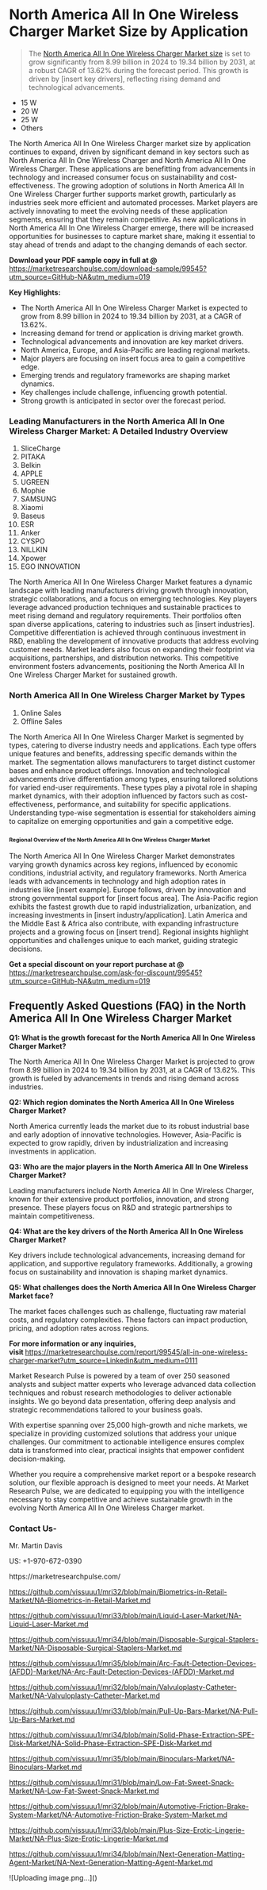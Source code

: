 <h1>North America All In One Wireless Charger Market&nbsp;Size by Application</h1><blockquote><p>The <a href="https://marketresearchpulse.com/download-sample/99545?utm_source=GitHub-NA&amp;utm_medium=019">North America All In One Wireless Charger Market size</a> is set to grow significantly from 8.99 billion in 2024 to 19.34 billion by 2031, at a robust CAGR of 13.62% during the forecast period. This growth is driven by [insert key drivers], reflecting rising demand and technological advancements.</p></blockquote><ul><li>15 W<li> 20 W<li> 25 W<li> Others</li></ul><p>The North America All In One Wireless Charger market size by application continues to expand, driven by significant demand in key sectors such as North America All In One Wireless Charger and North America All In One Wireless Charger. These applications are benefitting from advancements in technology and increased consumer focus on sustainability and cost-effectiveness. The growing adoption of solutions in North America All In One Wireless Charger further supports market growth, particularly as industries seek more efficient and automated processes. Market players are actively innovating to meet the evolving needs of these application segments, ensuring that they remain competitive. As new applications in North America All In One Wireless Charger emerge, there will be increased opportunities for businesses to capture market share, making it essential to stay ahead of trends and adapt to the changing demands of each sector.</p><p><strong>Download your PDF sample copy in full at @ </strong><a href="https://marketresearchpulse.com/download-sample/99545?utm_source=GitHub-NA&amp;utm_medium=019">https://marketresearchpulse.com/download-sample/99545?utm_source=GitHub-NA&amp;utm_medium=019</a></p><p><strong>Key Highlights: </strong></p><ul><li>The North America All In One Wireless Charger Market is expected to grow from 8.99 billion in 2024 to 19.34 billion by 2031, at a CAGR of 13.62%.</li><li>Increasing demand for trend or application is driving market growth.</li><li>Technological advancements and innovation are key market drivers.</li><li>North America, Europe, and Asia-Pacific are leading regional markets.</li><li>Major players are focusing on insert focus area to gain a competitive edge.</li><li>Emerging trends and regulatory frameworks are shaping market dynamics.</li><li>Key challenges include challenge, influencing growth potential.</li><li>Strong growth is anticipated in sector over the forecast period.</li></ul><h3>Leading Manufacturers in the North America All In One Wireless Charger Market: A Detailed Industry Overview</h3><ol><li>SliceCharge</li><li>PITAKA</li><li>Belkin</li><li>APPLE</li><li>UGREEN</li><li>Mophie</li><li>SAMSUNG</li><li>Xiaomi</li><li>Baseus</li><li>ESR</li><li>Anker</li><li>CYSPO</li><li>NILLKIN</li><li>Xpower</li><li>EGO INNOVATION</li></ol><div class="flex max-w-full flex-col flex-grow"><div class="min-h-8 text-message flex w-full flex-col items-end gap-2 whitespace-normal break-words [.text-message+&amp;]:mt-5" dir="auto" data-message-author-role="assistant" data-message-id="fd8432e4-4910-450d-b182-61b7bfb0a01f" data-message-model-slug="gpt-4o"><div class="flex w-full flex-col gap-1 empty:hidden first:pt-[3px]"><div class="markdown prose w-full break-words dark:prose-invert light"><p>The North America All In One Wireless Charger Market features a dynamic landscape with leading manufacturers driving growth through innovation, strategic collaborations, and a focus on emerging technologies. Key players leverage advanced production techniques and sustainable practices to meet rising demand and regulatory requirements. Their portfolios often span diverse applications, catering to industries such as [insert industries]. Competitive differentiation is achieved through continuous investment in R&amp;D, enabling the development of innovative products that address evolving customer needs. Market leaders also focus on expanding their footprint via acquisitions, partnerships, and distribution networks. This competitive environment fosters advancements, positioning the North America All In One Wireless Charger Market for sustained growth.</p></div></div></div></div><h3>North America All In One Wireless Charger Market by Types</h3><ol><li>Online Sales<li> Offline Sales</li></ol><div class="flex max-w-full flex-col flex-grow"><div class="min-h-8 text-message flex w-full flex-col items-end gap-2 whitespace-normal break-words [.text-message+&amp;]:mt-5" dir="auto" data-message-author-role="assistant" data-message-id="084470be-0bb7-4664-bddf-5156b4f41249" data-message-model-slug="gpt-4o-mini"><div class="flex w-full flex-col gap-1 empty:hidden first:pt-[3px]"><div class="markdown prose w-full break-words dark:prose-invert light"><p>The North America All In One Wireless Charger Market is segmented by types, catering to diverse industry needs and applications. Each type offers unique features and benefits, addressing specific demands within the market. The segmentation allows manufacturers to target distinct customer bases and enhance product offerings. Innovation and technological advancements drive differentiation among types, ensuring tailored solutions for varied end-user requirements. These types play a pivotal role in shaping market dynamics, with their adoption influenced by factors such as cost-effectiveness, performance, and suitability for specific applications. Understanding type-wise segmentation is essential for stakeholders aiming to capitalize on emerging opportunities and gain a competitive edge.</p></div></div></div></div><h3><span style="font-size: 11px;">Regional Overview of the North America All In One Wireless Charger Market</span></h3><div class="flex max-w-full flex-col flex-grow"><div class="min-h-8 text-message flex w-full flex-col items-end gap-2 whitespace-normal break-words [.text-message+&amp;]:mt-5" dir="auto" data-message-author-role="assistant" data-message-id="e9038762-ce64-4e30-91c9-9bd413514231" data-message-model-slug="gpt-4o-mini"><div class="flex w-full flex-col gap-1 empty:hidden first:pt-[3px]"><div class="markdown prose w-full break-words dark:prose-invert light"><p>The North America All In One Wireless Charger Market demonstrates varying growth dynamics across key regions, influenced by economic conditions, industrial activity, and regulatory frameworks. North America leads with advancements in technology and high adoption rates in industries like [insert example]. Europe follows, driven by innovation and strong governmental support for [insert focus area]. The Asia-Pacific region exhibits the fastest growth due to rapid industrialization, urbanization, and increasing investments in [insert industry/application]. Latin America and the Middle East &amp; Africa also contribute, with expanding infrastructure projects and a growing focus on [insert trend]. Regional insights highlight opportunities and challenges unique to each market, guiding strategic decisions.</p></div></div></div></div><p><strong>Get a special discount on your report purchase at @ </strong><a href="https://marketresearchpulse.com/ask-for-discount/99545?utm_source=GitHub-NA&amp;utm_medium=019">https://marketresearchpulse.com/ask-for-discount/99545?utm_source=GitHub-NA&amp;utm_medium=019</a></p><h2>Frequently Asked Questions (FAQ) in the North America All In One Wireless Charger Market</h2><p><strong>Q1: What is the growth forecast for the North America All In One Wireless Charger Market?</strong></p><p>The North America All In One Wireless Charger Market is projected to grow from 8.99 billion in 2024 to 19.34 billion by 2031, at a CAGR of 13.62%. This growth is fueled by advancements in trends and rising demand across industries.</p><p><strong>Q2: Which region dominates the North America All In One Wireless Charger Market?</strong></p><p>North America currently leads the market due to its robust industrial base and early adoption of innovative technologies. However, Asia-Pacific is expected to grow rapidly, driven by industrialization and increasing investments in application.</p><p><strong>Q3: Who are the major players in the North America All In One Wireless Charger Market?</strong></p><p>Leading manufacturers include North America All In One Wireless Charger, known for their extensive product portfolios, innovation, and strong presence. These players focus on R&amp;D and strategic partnerships to maintain competitiveness.</p><p><strong>Q4: What are the key drivers of the North America All In One Wireless Charger Market?</strong></p><p>Key drivers include technological advancements, increasing demand for application, and supportive regulatory frameworks. Additionally, a growing focus on sustainability and innovation is shaping market dynamics.</p><p><strong>Q5: What challenges does the North America All In One Wireless Charger Market face?</strong></p><p>The market faces challenges such as challenge, fluctuating raw material costs, and regulatory complexities. These factors can impact production, pricing, and adoption rates across regions.</p><p><strong>For more information or any inquiries, visit&nbsp;</strong><a href="https://marketresearchpulse.com/report/99545/all-in-one-wireless-charger-market?utm_source=Linkedin&utm_medium=0111">https://marketresearchpulse.com/report/99545/all-in-one-wireless-charger-market?utm_source=Linkedin&utm_medium=0111</a></p><p>Market Research Pulse is powered by a team of over 250 seasoned analysts and subject matter experts who leverage advanced data collection techniques and robust research methodologies to deliver actionable insights. We go beyond data presentation, offering deep analysis and strategic recommendations tailored to your business goals.</p><p>With expertise spanning over 25,000 high-growth and niche markets, we specialize in providing customized solutions that address your unique challenges. Our commitment to actionable intelligence ensures complex data is transformed into clear, practical insights that empower confident decision-making.</p><p>Whether you require a comprehensive market report or a bespoke research solution, our flexible approach is designed to meet your needs. At Market Research Pulse, we are dedicated to equipping you with the intelligence necessary to stay competitive and achieve sustainable growth in the evolving North America All In One Wireless Charger market.</p><h3><strong>Contact Us-</strong></h3><p>Mr. Martin Davis</p><p>US: +1-970-672-0390</p><p>https://marketresearchpulse.com/</p><p><a href="https://github.com/vissuuu1/mri32/blob/main/Biometrics-in-Retail-Market/NA-Biometrics-in-Retail-Market.md">https://github.com/vissuuu1/mri32/blob/main/Biometrics-in-Retail-Market/NA-Biometrics-in-Retail-Market.md</a></p><p><a href="https://github.com/vissuuu1/mri33/blob/main/Liquid-Laser-Market/NA-Liquid-Laser-Market.md">https://github.com/vissuuu1/mri33/blob/main/Liquid-Laser-Market/NA-Liquid-Laser-Market.md</a></p><p><a href="https://github.com/vissuuu1/mri34/blob/main/Disposable-Surgical-Staplers-Market/NA-Disposable-Surgical-Staplers-Market.md">https://github.com/vissuuu1/mri34/blob/main/Disposable-Surgical-Staplers-Market/NA-Disposable-Surgical-Staplers-Market.md</a></p><p><a href="https://github.com/vissuuu1/mri35/blob/main/Arc-Fault-Detection-Devices-(AFDD)-Market/NA-Arc-Fault-Detection-Devices-(AFDD)-Market.md">https://github.com/vissuuu1/mri35/blob/main/Arc-Fault-Detection-Devices-(AFDD)-Market/NA-Arc-Fault-Detection-Devices-(AFDD)-Market.md</a></p><p><a href="https://github.com/vissuuu1/mri32/blob/main/Valvuloplasty-Catheter-Market/NA-Valvuloplasty-Catheter-Market.md">https://github.com/vissuuu1/mri32/blob/main/Valvuloplasty-Catheter-Market/NA-Valvuloplasty-Catheter-Market.md</a></p><p><a href="https://github.com/vissuuu1/mri33/blob/main/Pull-Up-Bars-Market/NA-Pull-Up-Bars-Market.md">https://github.com/vissuuu1/mri33/blob/main/Pull-Up-Bars-Market/NA-Pull-Up-Bars-Market.md</a></p><p><a href="https://github.com/vissuuu1/mri34/blob/main/Solid-Phase-Extraction-SPE-Disk-Market/NA-Solid-Phase-Extraction-SPE-Disk-Market.md">https://github.com/vissuuu1/mri34/blob/main/Solid-Phase-Extraction-SPE-Disk-Market/NA-Solid-Phase-Extraction-SPE-Disk-Market.md</a></p><p><a href="https://github.com/vissuuu1/mri35/blob/main/Binoculars-Market/NA-Binoculars-Market.md">https://github.com/vissuuu1/mri35/blob/main/Binoculars-Market/NA-Binoculars-Market.md</a></p><p><a href="https://github.com/vissuuu1/mri31/blob/main/Low-Fat-Sweet-Snack-Market/NA-Low-Fat-Sweet-Snack-Market.md">https://github.com/vissuuu1/mri31/blob/main/Low-Fat-Sweet-Snack-Market/NA-Low-Fat-Sweet-Snack-Market.md</a></p><p><a href="https://github.com/vissuuu1/mri32/blob/main/Automotive-Friction-Brake-System-Market/NA-Automotive-Friction-Brake-System-Market.md">https://github.com/vissuuu1/mri32/blob/main/Automotive-Friction-Brake-System-Market/NA-Automotive-Friction-Brake-System-Market.md</a></p><p><a href="https://github.com/vissuuu1/mri33/blob/main/Plus-Size-Erotic-Lingerie-Market/NA-Plus-Size-Erotic-Lingerie-Market.md">https://github.com/vissuuu1/mri33/blob/main/Plus-Size-Erotic-Lingerie-Market/NA-Plus-Size-Erotic-Lingerie-Market.md</a></p><p><a href="https://github.com/vissuuu1/mri34/blob/main/Next-Generation-Matting-Agent-Market/NA-Next-Generation-Matting-Agent-Market.md">https://github.com/vissuuu1/mri34/blob/main/Next-Generation-Matting-Agent-Market/NA-Next-Generation-Matting-Agent-Market.md</a></p>
![Uploading image.png…]()
